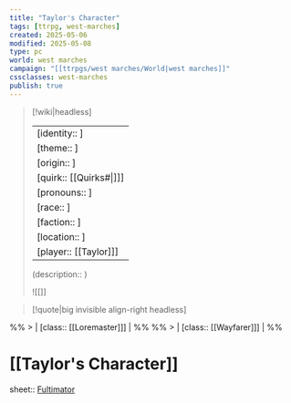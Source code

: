 ```yaml
---
title: "Taylor's Character"
tags: [ttrpg, west-marches]
created: 2025-05-06
modified: 2025-05-08
type: pc
world: west marches
campaign: "[[ttrpgs/west marches/World|west marches]]"
cssclasses: west-marches
publish: true
---
```


> [!wiki|headless]
>
> |               |
> | ------------- |
> | [identity:: ] |
> | [theme:: ] |
> | [origin:: ] |
> | [quirk:: [[Quirks#\|]]] |
> | [pronouns:: ] |
> | [race:: ] |
> | [faction:: ] |
> | [location:: ] |
> | [player:: [[Taylor]]] |
>
> (description:: )
>
> ![[]]

> [!quote|big invisible align-right headless]

%% > | [class:: [[Loremaster]]] | %%
%% > | [class:: [[Wayfarer]]] | %%

# [[Taylor's Character]]

sheet:: [Fultimator](https://fultimator.com/character-sheet/)
